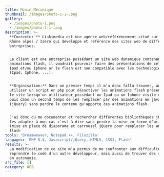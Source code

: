 ```yaml
---
title: Monin Mécanique
thumbnail: /images/photo-1-1-.png
gallery:
  - /images/photo-1.png
  - /images/photo-2-1-.png
description: >-
  **Contexte: ** Linkimedia est une agence web/référencement situé sur région
  Rhône alpes / Isère qui développe et référence des sites web de différentes
  entreprises.


  Le client est une entreprise possédant un site web dynamique contenant des
  animations flash, il voudrait pourvoir faire des présentations de celui-ci sur
  Ipad et/ou Iphone or le flash est non compatible avec les technologies Apple
  (Ipad, Iphone, ...).


  **Organisation:** Dans un premier temps il m'a donc fallu trouver, adapter et
  utiliser un script en php pour désactiver les animations flash présentent sur
  le site lorsqu'un utilisateur possédant un Ipad ou un Iphone visite celui-ci
  puis dans un second temps de les remplacer par des animations en javascript
  (jQuery) sans perdre le contenu qu'apporte ces animations flash.


  J'ai donc du me documenter et rechercher différentes bibliothèques jQuery et
  les adapter à mon cas c'est à dire sans perdre la mise en forme d'origine
  (mise en place de diaporama et carrousel jQuery pour remplacer les animations
  flash
tools: 'Dreamweaver, Notepad ++, Filezilla'
langages: 'PHP 5.4, Javascript/jQuery, HTML5, CSS3, Flash'
results: >-
  La modification de ce site m'a permis de me confronter aux difficultés de
  reprendre le code d'un autre développeur, mais aussi de trouver des solutions
  en autonomie.
src_file: []
category: WEB
---
```


